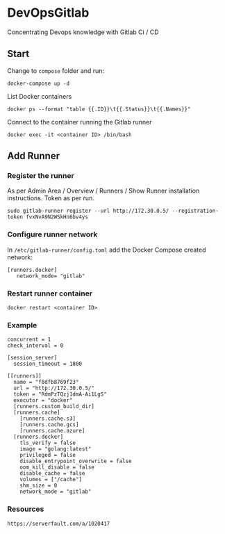 # DevOpsGitlab
Concentrating Devops knowledge with Gitlab Ci / CD

## Start
Change to `compose` folder and run:
```
docker-compose up -d
```
List Docker containers
```
docker ps --format "table {{.ID}}\t{{.Status}}\t{{.Names}}"
```
Connect to the container running the Gitlab runner
```
docker exec -it <container ID> /bin/bash
```
## Add Runner
### Register the runner 
As per Admin Area / Overview / Runners / Show Runner installation instructions. Token as per run.
```
sudo gitlab-runner register --url http://172.30.0.5/ --registration-token fvxNvA9N2WSkHn6bv4ys
```
### Configure runner network
In `/etc/gitlab-runner/config.toml` add the Docker Compose created network:
```
[runners.docker]
   network_mode= "gitlab"
```
### Restart runner container
```
docker restart <container ID>
```
### Example
```
concurrent = 1
check_interval = 0

[session_server]
  session_timeout = 1800

[[runners]]
  name = "f8dfb8769f23"
  url = "http://172.30.0.5/"
  token = "RdmPzTQzj1dmA-Ai1LgS"
  executor = "docker"
  [runners.custom_build_dir]
  [runners.cache]
    [runners.cache.s3]
    [runners.cache.gcs]
    [runners.cache.azure]
  [runners.docker]
    tls_verify = false
    image = "golang:latest"
    privileged = false
    disable_entrypoint_overwrite = false
    oom_kill_disable = false
    disable_cache = false
    volumes = ["/cache"]
    shm_size = 0
    network_mode = "gitlab"
```

### Resources
```
https://serverfault.com/a/1020417
```

